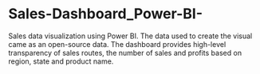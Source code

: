 # Sales-Dashboard_Power-BI-
Sales data visualization using Power BI.
The data used to create the visual came as an open-source data. The dashboard provides high-level transparency of sales routes, the number of sales and profits based on region, state and product name.
